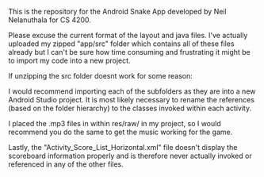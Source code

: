 This is the repository for the Android Snake App developed by Neil Nelanuthala for CS 4200.

Please excuse the current format of the layout and java files. I've actually uploaded my zipped "app/src" folder which contains all of these files already but I can't be sure how time consuming and frustrating it might be to import my code into a new project.

If unzipping the src folder doesnt work for some reason:

I would recommend importing each of the subfolders as they are into a new Android Studio project. It is most likely necessary to rename the references (based on the folder hierarchy) to the classes invoked within each activity.

I placed the .mp3 files in within res/raw/ in my project, so I would recommend you do the same to get the music working for the game.

Lastly, the "Activity_Score_List_Horizontal.xml" file doesn't display the scoreboard information properly and is therefore never actually invoked or referenced in any of the other files.
